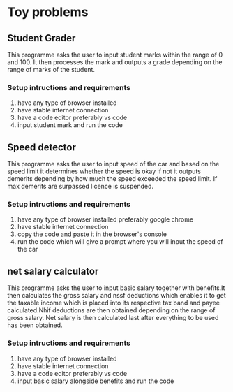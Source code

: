 # Toy problems

## Student Grader
This programme asks the user to input student marks within the range of 0 and 100. It then processes the mark and outputs a grade depending on the range of marks of the student.

### Setup intructions and requirements
1. have any type of browser installed
2. have stable internet connection
3. have a code editor preferably vs code
4. input student mark and run the code

## Speed detector
This programme asks the user to input speed of the car and based on the speed limit it determines whether the speed is okay if not it outputs demerits depending by how much the speed exceeded the speed limit. If max demerits are surpassed licence is suspended.

### Setup intructions and requirements
1. have any type of browser installed preferably google chrome
2. have stable internet connection
3. copy the code and paste it in the browser's console
4. run the code which will give a prompt where you will input the speed of the car

## net salary calculator
This programme asks the user to input basic salary together with benefits.It then calculates the gross salary and nssf deductions which enables it to get the taxable income which is placed into its respective tax band and payee calculated.Nhif deductions are then obtained depending on the range of gross salary. Net salary is then calculated last after everything to be used has been obtained.

### Setup intructions and requirements
1. have any type of browser installed
2. have stable internet connection
3. have a code editor preferably vs code
4. input basic salary alongside benefits and run the code
